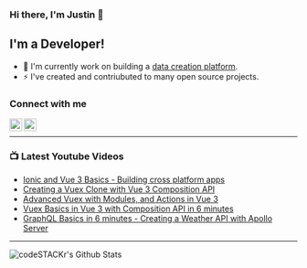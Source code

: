 ### Hi there, I'm Justin 👋

## I'm a Developer!

- 🔭 I'm currently work on building a [data creation platform](https://datatorch.io).
- ⚡ I've created and contriubuted to many open source projects.

### Connect with me

[<img align="left" alt="jsbroks | YouTube" width="22px" src="https://cdn.jsdelivr.net/npm/simple-icons@v3/icons/youtube.svg" />][youtube]
[<img align="left" alt="jsbroks | LinkedIn" width="22px" src="https://cdn.jsdelivr.net/npm/simple-icons@v3/icons/linkedin.svg" />][linkedin]

<br />

---

### 📺 Latest Youtube Videos

<!-- YOUTUBE:START -->
- [Ionic and Vue 3 Basics - Building cross platform apps](https://www.youtube.com/watch?v=CPsLkOe8a60)
- [Creating a Vuex Clone with Vue 3 Composition API](https://www.youtube.com/watch?v=QMx4lc2fiSs)
- [Advanced Vuex with Modules, and Actions in Vue 3](https://www.youtube.com/watch?v=_nB-7--vUV8)
- [Vuex Basics in Vue 3 with Composition API in 6 minutes](https://www.youtube.com/watch?v=t_VgDeUJ3_I)
- [GraphQL Basics in 6 minutes - Creating a Weather API with Apollo Server](https://www.youtube.com/watch?v=8l7TxqWI1XA)
<!-- YOUTUBE:END -->

---

<img align="center" alt="codeSTACKr's Github Stats" src="https://github-readme-stats.vercel.app/api?username=jsbroks&show_icons=true&hide_border=true" >


[youtube]: https://www.youtube.com/channel/UCro4e-xxAYrgwt5cOccnE0A
[github]: https://www.github.com/jsbroks
[linkedin]: https://www.linkedin.com/in/jsbroks/
